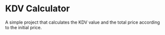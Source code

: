 # KDV Calculator
A simple project that calculates the KDV value and the total price according to the initial price.
